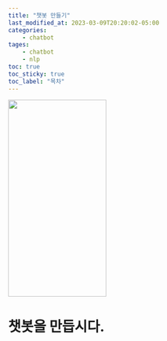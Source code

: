 ```yaml
---
title: "챗봇 만들기"
last_modified_at: 2023-03-09T20:20:02-05:00
categories:
    - chatbot
tages:
    - chatbot
    - nlp
toc: true
toc_sticky: true
toc_label: "목차"
---
```



<img src="../../../image/chatbot/chatbot_lachesis.png" 
width="200" height="400"/>

# 챗봇을 만듭시다.
